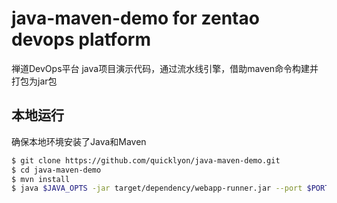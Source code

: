 # java-maven-demo for zentao devops platform

禅道DevOps平台 java项目演示代码，通过流水线引擎，借助maven命令构建并打包为jar包

## 本地运行

确保本地环境安装了Java和Maven 

```bash
$ git clone https://github.com/quicklyon/java-maven-demo.git
$ cd java-maven-demo
$ mvn install
$ java $JAVA_OPTS -jar target/dependency/webapp-runner.jar --port $PORT target/*.jar
```
